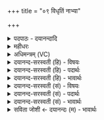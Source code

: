 +++
title = "०९ विधृतिं नाभ्या"

+++
<details><summary>पदपाठः - दयानन्दादि</summary>

विधृ॑ति॒मिति॒ विऽधृ॑तिम्। नाभ्या॑। घृ॒तम्। रसे॑न। अ॒पः। यू॒ष्णा। मरी॑चीः। वि॒प्रुड्भि॒रिति॑ वि॒प्रुट्ऽभिः॑। नी॒हा॒रम्। ऊ॒ष्मणा॑। शी॒नम्। वस॑या। प्रुष्वाः॑। अश्रु॑भि॒रित्यश्रु॑ऽभिः। ह्ना॒दु॒नीः॑। दू॒षीका॑भिः। अ॒स्ना। रक्षा॑ँसि। चि॒त्राणि॑। अङ्गैः॑। नक्ष॑त्राणि। रू॒पेण॑। पृ॒थि॒वीम्। त्व॒चा। जु॒म्ब॒काय॑। स्वाहा॑। ९।
</details>

<details><summary>महीधरः</summary>

म० नाभ्या उदराधःस्थग्रन्थिना विधृतिं देवतां प्रीणामि । 'रसो गन्धरसे स्वादे तिक्तादौ विषरागयोः । शृङ्गारादिरसे वीर्ये देहधात्वम्बुपारदे' इति विश्वः । रसेन वीर्येण धातुविशेषेण वा घृतं देवं प्रीणामि । यूषः क्वथितो रसः ‘पद्दन्' ( पा०६। १।६३) इत्यादिना यूषन्नादेशः । यूष्णा पक्वान्नरसेनापो देवताः प्रीणामि । 'पृषन्ति बिन्दुपृषताः पुमांसो विप्रुषः स्त्रियः' इत्यमरः । विप्रुड्भिर्वसाबिन्दुभिर्मरीचीर्देवताः प्रीणामि । 'ऊष्माणस्तु निदाघोष्णग्रीष्माः शष्पसहा अपि' इति विश्वः । ऊष्मणा शरीरगतेनौष्ण्येन नीहारं देवं प्रीणामि । 'मेदस्तु वपा वसा' इत्यमरः । वस्ते मांसमिति वसा । 'शुद्धमांसस्य यः स्नेहः सा वसेति वैद्याः' इति स्वामी । वसया मांसस्नेहेन शीनं देवं प्रीणामि । 'अश्रु नेत्राम्बु रोदनम्' इत्यमरः । अश्रुभिर्नेत्राम्बुभिः प्रुष्वाः देवताः प्रीणामि । 'दूषिका नेत्रयोर्मलम्' इत्यमरः । दूषीकाभिर्नेत्रमलैर्राेतदुनीर्देवताः प्रीणामि । 'रुधिरेऽसृग्लोहितास्ररक्तक्षतजशोणितम्' इत्यमरः । अस्यते सृज्यते इति वा असृक् रुधिरम् ‘पद्दन्-' (पा० ६ । १ । ६३ ) इत्यसन्नादेशः । अस्ना रक्षांसि प्रीणामि । अङ्गैः पूर्वानुक्तावयवैः चित्राणि देवतानि प्रीणामि । 'रूपं स्वभावे सौन्दर्ये नाणके पशुशब्दयोः' इति विश्वः । रूपेण सौन्दर्येण नक्षत्राणि दैवतानि प्रीणामि । त्वचा चर्मणा पृथिवीं देवीं प्रीणामि । स्वाहेति मन्त्रैराज्यं जुहोतीत्यर्थः । अत्र अग्निं हृदयेनाशनिं हृदयाग्रेणेत्यादि द्यावापृथिवीभ्यां स्वाहेत्यन्ता अपि (३९ । ८-१३) आहुतीर्जुहुयात् आश्वमेधिकत्वात् । 'अवभृथेष्ट्यन्तेऽप्सु मग्नस्याक्षिपिङ्गलस्य खलतिविक्लिधशुक्लस्य मूर्धनि जुहोति जुम्बकाय स्वाहेति' (का० २० । ८ । १८)। अवभृथयागान्ते एवंविधस्य पुंसो मूर्धनि जुम्बकायेति मन्त्रेणाज्यं सकृद्गृहीतं जुहुयात् । कीदृशस्य पुंसः । जले मग्नस्य पिङ्गलाक्षस्य खलतेः खल्वाटस्य । विक्लिधस्य दन्तुरस्य शुक्लस्यातिगौरस्येति सूत्रार्थः । वरुणदेवत्या द्विपदा यजुर्गायत्री उदन्यपुत्रमुण्डिभदृष्टा । जुम्बकाय वरुणाय स्वाहा सुहुतमस्तु । 'वरुणो वै जुम्बः' ( १३ । ३ । ७। ५) इति श्रुतेः । एषा चान्तर्जले जप्ता पापनाशिनी। तदुक्तं हारीतेन 'जुम्बका नाम गायत्री वेदे वाजसनेयके । अन्तर्जले सकृज्जप्ता ब्रह्महत्यां व्यपोहति ॥' इति ॥ ९॥  
दशमी।  
एकादशी।
</details>

<details><summary>अधिमन्त्रम् (VC)</summary>

- पूषादयो देवताः
- प्रजापतिर्ऋषिः
- भुरिगत्यष्टिः
- गान्धारः
</details>

<details><summary>दयानन्द-सरस्वती (हि) - विषयः</summary>

फिर किससे क्या होता है, इस विषय को अगले मन्त्र में कहा है ॥
</details>

<details><summary>दयानन्द-सरस्वती (हि) - पदार्थः</summary>

पदार्थान्वयभाषाः -  हे मनुष्यो ! तुम लोग (नाभ्या) नाभि से (विधृतिम्) विशेष करके धारण को (घृतम्) घी को (रसेन) रस से (अपः) जलों को (यूष्णा) क्वाथ किये रस से (मरीचीः) किरणों को (विप्रुड्भिः) विशेषकर पूरण पदार्थों से (नीहारम्) कुहर को (ऊष्मणा) गरमी से (शीनम्) जमे हुए घी को (वसया) निवासहेतु जीवन से (प्रुष्वाः) जिनसे सींचते हैं, उन क्रियाओं को (अश्रुभिः) आँसुओं से (ह्रादुनीः) शब्दों की अप्रकट उच्चारण-क्रियाओं को (दूषीकाभिः) विकाररूप क्रियाओं से (चित्राणि) चित्र-विचित्र (रक्षांसि) पालना करने योग्य (अस्ना) रुधिरादि पदार्थों को (अङ्गैः) अङ्गों और (रूपेण) रूप से (नक्षत्राणि) तारागणों को और (त्वचा) मांस रुधिर आदि को ढाँपनेवाली खाल आदि से (पृथिवीम्) पृथिवी को जानकर (जुम्बकाय) अतिवेगवान् के लिये (स्वाहा) सत्य वाणी का प्रयोग अर्थात् उच्चारण करो ॥९ ॥
</details>

<details><summary>दयानन्द-सरस्वती (हि) - भावार्थः</summary>

भावार्थभाषाः -  मनुष्यों को धारणा आदि क्रियाओं से खोटे आचरण और रोगों की निवृत्ति और सत्यभाषण आदि धर्म के लक्षणों का विचार कर प्रवृत्त करना चाहिये ॥९ ॥
</details>

<details><summary>दयानन्द-सरस्वती (सं) - विषयः</summary>

पुनः केन किं भवतीत्याह ॥
</details>

<details><summary>दयानन्द-सरस्वती (सं) - पदार्थः</summary>

पदार्थान्वयभाषाः -  हे मनुष्याः ! यूयं नाभ्या विधृतिं घृतं रसेनापो यूष्णा मरीचीर्विप्रुड्भिर्नीहारमूष्मणा शीनं वसया प्रुष्वा अश्रुभिर्ह्रादुनीर्दूषीकाभिश्चित्राणि रक्षांस्यनाङ्गै रूपेण नक्षत्राणि त्वचा पृथिवीं विदित्वा जुम्बकाय स्वाहा प्रयुङ्ग्ध्वम् ॥९ ॥
</details>

<details><summary>दयानन्द-सरस्वती (सं) - भावार्थः</summary>

भावार्थभाषाः -  मनुष्यैर्धारणादिभिः कर्मभिर्दुर्व्यसनानि रोगाँश्च निवार्य्य सत्यभाषणादिधर्मलक्षणानि विचार्य्य प्रवर्त्तनीयम् ॥९ ॥
</details>

<details><summary>सविता जोशी ← दयानन्दः (म) - भावार्थः</summary>

भावार्थभाषाः -  माणसांनी (योग) धारणा वगैरे क्रिया करून असत्याचरण व रोग यांची निवृत्ती करावी आणि सत्यभाषण इत्यादी धर्माच्या लक्षणाचा विचार करून त्यात प्रवृत्त व्हावे.
</details>